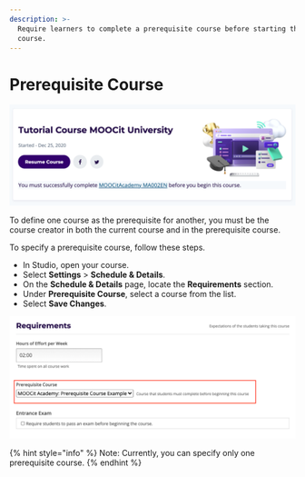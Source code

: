 ```yaml
---
description: >-
  Require learners to complete a prerequisite course before starting the current
  course.
---
```


# Prerequisite Course

![Learner view of a course requiring a prerequisite](<../../.gitbook/assets/Screen Shot 2020-12-30 at 13.06.48.png>)

To define one course as the prerequisite for another, you must be the course creator in both the current course and in the prerequisite course.

To specify a prerequisite course, follow these steps.

* In Studio, open your course.
* Select **Settings** > **Schedule & Details**.
* On the **Schedule & Details** page, locate the **Requirements** section.
* Under **Prerequisite Course**, select a course from the list.
* Select **Save Changes**.

![](<../../.gitbook/assets/Screen Shot 2020-12-30 at 13.09.50.png>)

{% hint style="info" %}
Note: Currently, you can specify only one prerequisite course.
{% endhint %}
